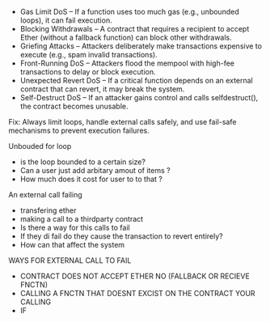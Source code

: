 
*   Gas Limit DoS – If a function uses too much gas (e.g., unbounded loops), it can fail execution.
*   Blocking Withdrawals – A contract that requires a recipient to accept Ether (without a fallback function) can block other withdrawals.
*   Griefing Attacks – Attackers deliberately make transactions expensive to execute (e.g., spam invalid transactions).
*   Front-Running DoS – Attackers flood the mempool with high-fee transactions to delay or block execution.
*   Unexpected Revert DoS – If a critical function depends on an external contract that can revert, it may break the system.
*   Self-Destruct DoS – If an attacker gains control and calls selfdestruct(), the contract becomes unusable.

Fix: Always limit loops, handle external calls safely, and use fail-safe mechanisms to prevent execution failures. 


Unbouded for loop
*   is the loop bounded to a certain size? 
*   Can a user just add arbitary amout of items ?
*   How much does it cost for user to to that ?
  

An external call failing
*   transfering ether
*   making a call to a thirdparty contract
*   Is there a way for this calls to fail
*   If they di fail do they cause the transaction to revert entirely?
*   How can that affect the system

WAYS FOR EXTERNAL CALL TO FAIL
*   CONTRACT DOES NOT ACCEPT ETHER NO (FALLBACK OR RECIEVE FNCTN)
*   CALLING A FNCTN THAT DOESNT EXCIST ON THE CONTRACT YOUR CALLING
*   IF 
